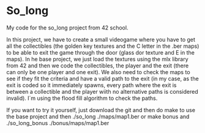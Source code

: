 # So_long
My code for the so_long project from 42 school.

In this project, we have to create a small videogame where you have to get all the collectibles (the golden key textures and the C letter in the .ber maps) to be able to exit the game through the door (glass dor texture and E in the maps).
In he base project, we just load the textures using the mlx library from 42 and then we code the collectibles, the player and the exit (there can only be one player and one exit). We also need to check the maps to see if they fit the criteria and have a valid path to the exit (in my case, as the exit is coded so it immediately spawns, every path where the exit is between a collectible and the player wiith no alternative paths is considered invalid). I´m using the flood fill algorithm to check the paths.

If you want to try it yourself, just download the git and then do make to use the base project and then ./so_long ./maps/map1.ber or make bonus and ./so_long_bonus ./bonus/maps/map1.ber

